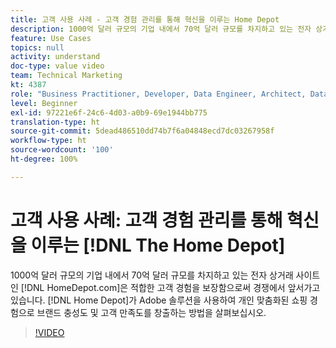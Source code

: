 ```yaml
---
title: 고객 사용 사례 - 고객 경험 관리를 통해 혁신을 이루는 Home Depot
description: 1000억 달러 규모의 기업 내에서 70억 달러 규모를 차지하고 있는 전자 상거래 사이트인 HomeDepot.com은 적합한 고객 경험을 보장함으로써 경쟁에서 앞서가고 있습니다. Home Depot이 Adobe 솔루션을 사용하여 개인 맞춤화된 쇼핑 경험으로 브랜드 충성도와 고객 만족도를 창출하는 방법을 살펴보십시오.
feature: Use Cases
topics: null
activity: understand
doc-type: value video
team: Technical Marketing
kt: 4387
role: "Business Practitioner, Developer, Data Engineer, Architect, Data Architect, Administrator, Leader"
level: Beginner
exl-id: 97221e6f-24c6-4d03-a0b9-69e1944bb775
translation-type: ht
source-git-commit: 5dead486510dd74b7f6a04848ecd7dc03267958f
workflow-type: ht
source-wordcount: '100'
ht-degree: 100%

---
```


# 고객 사용 사례: 고객 경험 관리를 통해 혁신을 이루는 [!DNL The Home Depot]

1000억 달러 규모의 기업 내에서 70억 달러 규모를 차지하고 있는 전자 상거래 사이트인 [!DNL HomeDepot.com]은 적합한 고객 경험을 보장함으로써 경쟁에서 앞서가고 있습니다. [!DNL Home Depot]가 Adobe 솔루션을 사용하여 개인 맞춤화된 쇼핑 경험으로 브랜드 충성도 및 고객 만족도를 창출하는 방법을 살펴보십시오.

>[!VIDEO](https://video.tv.adobe.com/v/31506/?quality=12)
